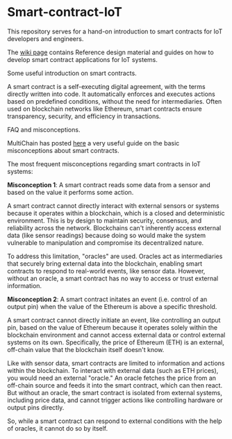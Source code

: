 # Smart-contract-IoT

This repository serves for a hand-on introduction to smart contracts for IoT developers and engineers. 

The [wiki page](https://github.com/kachris/Smart-contract-IoT/wiki) contains Reference design material and guides on how to develop smart contract applications for IoT systems. 

Some useful introduction on smart contracts. 

A smart contract is a self-executing digital agreement, with the terms directly written into code. It automatically enforces and executes actions based on predefined conditions, without the need for intermediaries. Often used on blockchain networks like Ethereum, smart contracts ensure transparency, security, and efficiency in transactions.

FAQ and misconceptions. 

MultiChain has posted [here](https://www.multichain.com/blog/2016/04/beware-impossible-smart-contract/) a very useful guide on the basic misconceptions about smart contracts. 

The most frequent misconceptions regarding smart contracts in IoT systems:

**Misconception 1**: A smart contract reads some data from a sensor and based on the value it performs some action.

A smart contract cannot directly interact with external sensors or systems because it operates within a blockchain, which is a closed and deterministic environment. This is by design to maintain security, consensus, and reliability across the network. Blockchains can't inherently access external data (like sensor readings) because doing so would make the system vulnerable to manipulation and compromise its decentralized nature.

To address this limitation, "oracles" are used. Oracles act as intermediaries that securely bring external data into the blockchain, enabling smart contracts to respond to real-world events, like sensor data. However, without an oracle, a smart contract has no way to access or trust external information.

**Misconception 2**: A smart contract initates an event (i.e. control of an output pin) when the value of the Ethereum is above a specific threshold. 

A smart contract cannot directly initiate an event, like controlling an output pin, based on the value of Ethereum because it operates solely within the blockchain environment and cannot access external data or control external systems on its own. Specifically, the price of Ethereum (ETH) is an external, off-chain value that the blockchain itself doesn't know.

Like with sensor data, smart contracts are limited to information and actions within the blockchain. To interact with external data (such as ETH prices), you would need an external "oracle." An oracle fetches the price from an off-chain source and feeds it into the smart contract, which can then react. But without an oracle, the smart contract is isolated from external systems, including price data, and cannot trigger actions like controlling hardware or output pins directly.

So, while a smart contract can respond to external conditions with the help of oracles, it cannot do so by itself.
